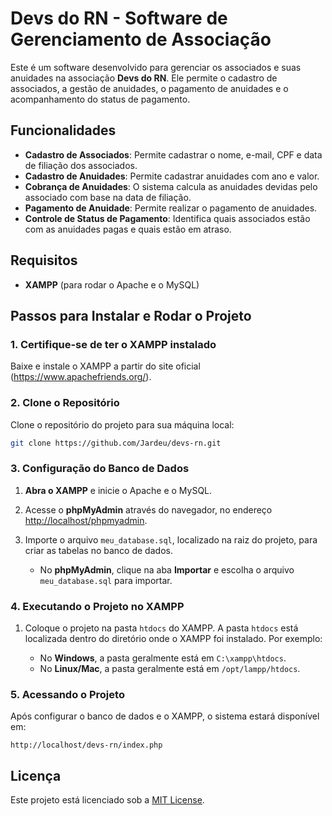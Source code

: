 # Devs do RN - Software de Gerenciamento de Associação

Este é um software desenvolvido para gerenciar os associados e suas anuidades na associação **Devs do RN**. Ele permite o cadastro de associados, a gestão de anuidades, o pagamento de anuidades e o acompanhamento do status de pagamento.

## Funcionalidades

- **Cadastro de Associados**: Permite cadastrar o nome, e-mail, CPF e data de filiação dos associados.
- **Cadastro de Anuidades**: Permite cadastrar anuidades com ano e valor.
- **Cobrança de Anuidades**: O sistema calcula as anuidades devidas pelo associado com base na data de filiação.
- **Pagamento de Anuidade**: Permite realizar o pagamento de anuidades.
- **Controle de Status de Pagamento**: Identifica quais associados estão com as anuidades pagas e quais estão em atraso.

## Requisitos

- **XAMPP** (para rodar o Apache e o MySQL)

## Passos para Instalar e Rodar o Projeto

### 1. Certifique-se de ter o XAMPP instalado

Baixe e instale o XAMPP a partir do site oficial (https://www.apachefriends.org/).

### 2. Clone o Repositório

Clone o repositório do projeto para sua máquina local:

```bash
git clone https://github.com/Jardeu/devs-rn.git
```

### 3. Configuração do Banco de Dados

1. **Abra o XAMPP** e inicie o Apache e o MySQL.
2. Acesse o **phpMyAdmin** através do navegador, no endereço [http://localhost/phpmyadmin](http://localhost/phpmyadmin).
3. Importe o arquivo `meu_database.sql`, localizado na raiz do projeto, para criar as tabelas no banco de dados.

   - No **phpMyAdmin**, clique na aba **Importar** e escolha o arquivo `meu_database.sql` para importar.

### 4. Executando o Projeto no XAMPP

1. Coloque o projeto na pasta `htdocs` do XAMPP. A pasta `htdocs` está localizada dentro do diretório onde o XAMPP foi instalado. Por exemplo:

   - No **Windows**, a pasta geralmente está em `C:\xampp\htdocs`.
   - No **Linux/Mac**, a pasta geralmente está em `/opt/lampp/htdocs`.

### 5. Acessando o Projeto

Após configurar o banco de dados e o XAMPP, o sistema estará disponível em:

```plaintext
http://localhost/devs-rn/index.php
```

## Licença

Este projeto está licenciado sob a [MIT License](LICENSE).